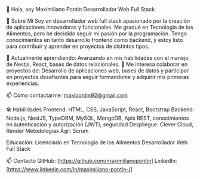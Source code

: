 👋 Hola, soy Maximiliano Pontin
Desarrollador Web Full Stack 

📜 Sobre Mí
Soy un desarrollador web full stack apasionado por la creación de aplicaciones innovadoras y funcionales. Me gradué en Tecnología de los Alimentos, pero he decidido seguir mi pasión por la programación. Tengo conocimientos en tanto desarrollo frontend como backend, y estoy listo para contribuir y aprender en proyectos de distintos tipos.

🌱 Actualmente aprendiendo: Avanzando en mis habilidades con el manejo de Nestjs, React, bases de datos relacionales.
👯 Me interesa colaborar en proyectos de: Desarrollo de aplicaciones web, bases de datos y participar en proyectos desafiantes para seguir formandome y adquirir mis primeras experiencias.

📫 Cómo contactarme: maxipontin92@gmail.com

🛠️ Habilidades
Frontend:  HTML, CSS, JavaScript, React, Bootstrap
Backend: Node.js, NestJS, TypeORM, MySQL, MongoDB, Apis REST, conocimientos en autenticación y autorización (JWT), seguridad
Despliegue: Clever Cloud, Render
Metodologías Ágil: Scrum

Educación:
Licenciado en Tecnología de los Alimentos
Desarrollador Web Full Stack

📫 Contacto
GitHub: [https://github.com/maximilianopontin]
LinkedIn: [https://www.linkedin.com/in/maximiliano-pontin-/]
